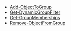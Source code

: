 * [Add-ObjectToGroup](https://github.com/wim-beck/IS4U-FIM-Powershell/wiki/Add-ObjectToGroup)<br />
* [Get-DynamicGroupFilter](https://github.com/wim-beck/IS4U-FIM-Powershell/wiki/Get-DynamicGroupFilter)<br />
* [Get-GroupMemberships](https://github.com/wim-beck/IS4U-FIM-Powershell/wiki/Get-GroupMemberships)<br />
* [Remove-ObjectFromGroup](https://github.com/wim-beck/IS4U-FIM-Powershell/wiki/Remove-ObjectFromGroup)<br />

